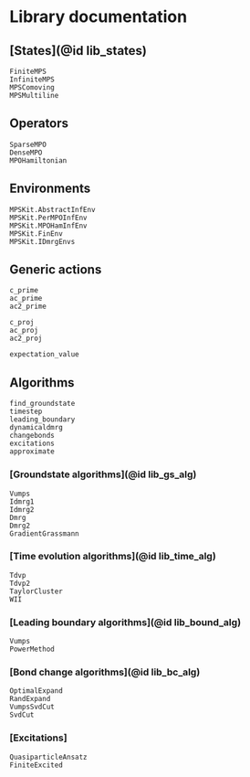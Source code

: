 # Library documentation

## [States](@id lib_states)
```@docs
FiniteMPS
InfiniteMPS
MPSComoving
MPSMultiline
```

## Operators
```@docs
SparseMPO
DenseMPO
MPOHamiltonian
```

## Environments
```@docs
MPSKit.AbstractInfEnv
MPSKit.PerMPOInfEnv
MPSKit.MPOHamInfEnv
MPSKit.FinEnv
MPSKit.IDmrgEnvs
```

## Generic actions
```@docs
c_prime
ac_prime
ac2_prime

c_proj
ac_proj
ac2_proj

expectation_value
```

## Algorithms
```@docs
find_groundstate
timestep
leading_boundary
dynamicaldmrg
changebonds
excitations
approximate
```

### [Groundstate algorithms](@id lib_gs_alg)
```@docs
Vumps
Idmrg1
Idmrg2
Dmrg
Dmrg2
GradientGrassmann
```

### [Time evolution algorithms](@id lib_time_alg)
```@docs
Tdvp
Tdvp2
TaylorCluster
WII
```

### [Leading boundary algorithms](@id lib_bound_alg)
```@docs
Vumps
PowerMethod
```

### [Bond change algorithms](@id lib_bc_alg)
```@docs
OptimalExpand
RandExpand
VumpsSvdCut
SvdCut
```

### [Excitations]
```@docs
QuasiparticleAnsatz
FiniteExcited
```

